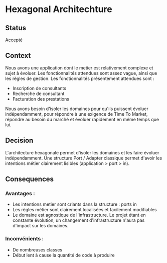 # Hexagonal Architechture

## Status

Accepté

## Context

Nous avons une application dont le metier est relativement complexe et sujet à évoluer.
Les fonctionnalités attendues sont assez vague, ainsi que les règles de gestion.
Les fonctionnalités présentement attendues sont :
- Inscription de consultants
- Recherche de consultant
- Facturation des prestations

Nous avons besoin d'isoler les domaines pour qu'ils puissent évoluer indépendamment, 
pour répondre à une exigence de Time To Market, répondre au besoin du marché et
évoluer rapidement en même temps que lui.

## Decision

L'architecture hexagonale permet d'isoler les domaines et les faire évoluer indépendamment.
Une structure Port / Adapter classique permet d'avoir les intentions métier clairement
lisibles (application > port > in).

## Consequences

### Avantages :
- Les intentions metier sont criants dans la structure : ports in
- Les règles métier sont clairement localisées et facilement modifiables
- Le domaine est agnostique de l'infrastructure. Le projet étant en constante évolution, 
un changement d'infrastructure n'aura pas d'impact sur les domaines.

### Inconvénients :
- De nombreuses classes
- Début lent à cause la quantité de code à produire
